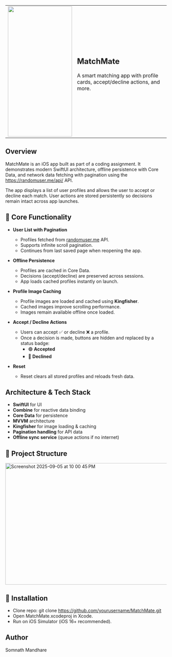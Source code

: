 <table>
  <tr>
    <td>
      <img src="https://github.com/user-attachments/assets/c8e37d38-f22b-4243-9f8d-cd41edcebf52#gh-dark-mode-only" width="200" height="406" />
    </td>
    <td>
      <h2>MatchMate</h2>
      <p>A smart matching app with profile cards, accept/decline actions, and more.</p>
    </td>
  </tr>
</table>

## Overview

MatchMate is an iOS app built as part of a coding assignment.
It demonstrates modern SwiftUI architecture, offline persistence with Core Data, and network data fetching with pagination using the https://randomuser.me/api/
 API.

The app displays a list of user profiles and allows the user to accept or decline each match. User actions are stored persistently so decisions remain intact across app launches.

## 🔹 Core Functionality

- **User List with Pagination**
  - Profiles fetched from [randomuser.me](https://randomuser.me) API.
  - Supports infinite scroll pagination.
  - Continues from last saved page when reopening the app.

- **Offline Persistence**
  - Profiles are cached in Core Data.
  - Decisions (accept/decline) are preserved across sessions.
  - App loads cached profiles instantly on launch.

- **Profile Image Caching**
  - Profile images are loaded and cached using **Kingfisher**.
  - Cached images improve scrolling performance.
  - Images remain available offline once loaded.

- **Accept / Decline Actions**
  - Users can accept ✅ or decline ❌ a profile.
  - Once a decision is made, buttons are hidden and replaced by a status badge:
    - 🟢 **Accepted**
    - 🔴 **Declined**

- **Reset**
  - Reset clears all stored profiles and reloads fresh data.



## Architecture & Tech Stack
- **SwiftUI** for UI
- **Combine** for reactive data binding
- **Core Data** for persistence
- **MVVM** architecture
- **Kingfisher** for image loading & caching
- **Pagination handling** for API data
- **Offline sync service** (queue actions if no internet)

## 📂 Project Structure

<img width="747" height="379" alt="Screenshot 2025-09-05 at 10 00 45 PM" src="https://github.com/user-attachments/assets/2781a014-4ece-4877-afc4-f8ed491671ce" />

## 🔧 Installation
  - Clone repo: git clone https://github.com/yourusername/MatchMate.git
  - Open MatchMate.xcodeproj in Xcode.
  - Run on iOS Simulator (iOS 16+ recommended).
## Author
Somnath Mandhare

